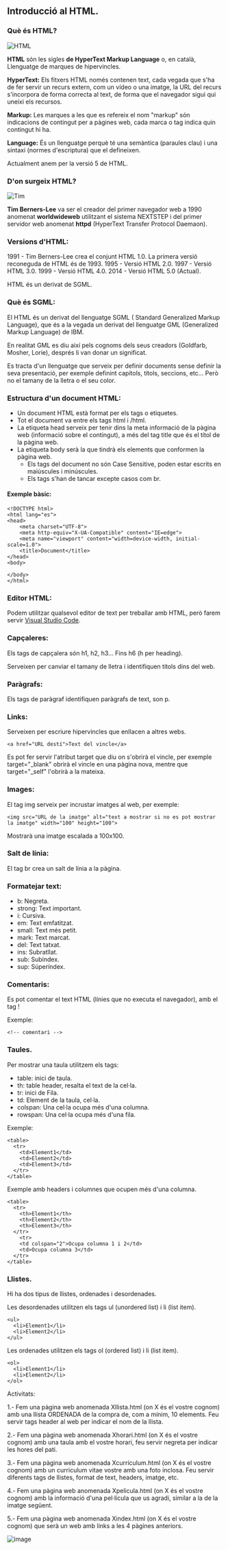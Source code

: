 ## Introducció al HTML.

### Què és HTML?

![HTML](https://user-images.githubusercontent.com/110727546/211291962-53330a1b-3811-456c-93b5-59bc18e88a9b.png)

**HTML** són les sigles **de HyperText Markup Language** o, en català, Llenguatge de marques de hipervincles.

**HyperText:** Els fitxers HTML només contenen text, cada vegada que s'ha de fer servir un recurs extern, com un vídeo o una imatge, la URL del recurs s'incorpora de forma correcta al text, de forma que el navegador sigui qui uneixi els recursos.

**Markup:** Les marques a les que es refereix el nom "markup" són indicacions de contingut per a pàgines web, cada marca o tag indica quin contingut hi ha.

**Language:** És un llenguatge perquè té una semàntica (paraules clau) i una sintaxi (normes d'escriptura) que el defineixen.

Actualment anem per la versió 5 de HTML.

### D'on surgeix HTML?

![Tim](https://upload.wikimedia.org/wikipedia/commons/thumb/f/f8/Tim_Berners-Lee.jpg/220px-Tim_Berners-Lee.jpg)

**Tim Berners-Lee** va ser el creador del primer navegador web a 1990 anomenat **worldwideweb** utilitzant el sistema NEXTSTEP i del primer servidor web anomenat **httpd** (HyperText Transfer Protocol Daemaon).

### Versions d'HTML:

1991 - Tim Berners-Lee crea el conjunt HTML 1.0. La primera versió reconeguda de HTML és de 1993.
1995 - Versió HTML 2.0.
1997 - Versió HTML 3.0.
1999 - Versió HTML 4.0.
2014 - Versió HTML 5.0 (Actual).

HTML és un derivat de SGML.

### Què és SGML: 

El HTML és un derivat del llenguatge SGML ( Standard Generalized Markup Language), que és a la vegada un derivat del llenguatge GML (Generalized Markup Language) de IBM.

En realitat GML es diu així pels cognoms dels seus creadors (Goldfarb, Mosher, Lorie), després li van donar un significat.

Es tracta d'un llenguatge que serveix per definir documents sense definir la seva presentació, per exemple definint capítols, títols, seccions, etc... Però no el tamany de la lletra o el seu color. 

### Estructura d'un document HTML:

- Un document HTML està format per els tags o etiquetes.
- Tot el document va entre els tags html i /html.
- La etiqueta head serveix per tenir dins la meta informació de la pàgina web (informació sobre el contingut), a més del tag title que és el títol de la pàgina web.
- La etiqueta body serà la que tindrà els elements que conformen la pàgina web.
  - Els tags del document no són Case Sensitive, poden estar escrits en maiúscules i minúscules.
  - Els tags s'han de tancar excepte casos com br.
  
#### Exemple bàsic:

```
<!DOCTYPE html>
<html lang="es">
<head>
    <meta charset="UTF-8">
    <meta http-equiv="X-UA-Compatible" content="IE=edge">
    <meta name="viewport" content="width=device-width, initial-scale=1.0">
    <title>Document</title>
</head>
<body>
    
</body>
</html>
```

  ### Editor HTML:
  
  Podem utilitzar qualsevol editor de text per treballar amb HTML, però farem servir [Visual Studio Code](https://code.visualstudio.com/docs/setup/linux).

  ### Capçaleres:
  
  Els tags de capçalera són h1, h2, h3... Fins h6 (h per heading).
  
  Serveixen per canviar el tamany de lletra i identifiquen títols dins del web.
  
  ### Paràgrafs:
  
  Els tags de paràgraf identifiquen paràgrafs de text, son p.
  
  ### Links:
  
  Serveixen per escriure hipervincles que enllacen a altres webs.
  
  ```
  <a href="URL destí">Text del vincle</a>
  ```
  Es pot fer servir l'atribut target que diu on s'obrirà el vincle, per exemple target="_blank" obrirà el vincle en una pàgina nova, mentre que target="_self" l'obrirà a la mateixa.
  
  ### Images:
  
  El tag img serveix per incrustar imatges al web, per exemple: 
  
  ```
  <img src="URL de la imatge" alt="text a mostrar si no es pot mostrar la imatge" width="100" height="100"> 
  ```
  Mostrarà una imatge escalada a 100x100.
  
  ### Salt de línia: 
  
  El tag br crea un salt de línia a la pàgina.
  
  ### Formatejar text:
  
- b: Negreta.
- strong: Text important.
- i: Cursiva.
- em: Text emfatitzat.
- small: Text més petit.
- mark: Text marcat.
- del: Text tatxat.
- ins: Subratllat.
- sub: Subíndex.
- sup: Súperíndex.

### Comentaris:

Es pot comentar el text HTML (línies que no executa el navegador), amb el tag !

Exemple:

```
<!-- comentari -->
```

### Taules.

Per mostrar una taula utilitzem els tags:

- table: inici de taula.
- th: table header, resalta el text de la cel·la.
- tr: inici de Fila.
- td: Element de la taula, cel·la.
- colspan: Una cel·la ocupa més d'una columna.
- rowspan: Una cel·la ocupa més d'una fila.


Exemple:

```
<table>
  <tr>
    <td>Element1</td>
    <td>Element2</td>
    <td>Element3</td>
  </tr>
</table>
```

Exemple amb headers i columnes que ocupen més d'una columna.

```
<table>
  <tr>
    <th>Element1</th>
    <th>Element2</th>
    <th>Element3</th>
  </tr>
    <tr>
    <td colspan="2">Ocupa columna 1 i 2</td>
    <td>Ocupa columna 3</td>    
  </tr>
</table>
```

### Llistes.

Hi ha dos tipus de llistes, ordenades i desordenades.

Les desordenades utilitzen els tags ul (unordered list) i li (list item).

```
<ul>
  <li>Element1</li>
  <li>Element2</li>  
</ul>
```

Les ordenades utilitzen els tags ol (ordered list) i li (list item).

```
<ol>
  <li>Element1</li>
  <li>Element2</li>  
</ol>
```

Activitats:

1.- Fem una pàgina web anomenada Xllista.html (on X és el vostre cognom) amb una llista ORDENADA de la compra de, com a mínim, 10 elements.
Feu servir tags header al web per indicar el nom de la llista.

2.- Fem una pàgina web anomenada Xhorari.html (on X és el vostre cognom) amb una taula amb el vostre horari, feu servir negreta per indicar les hores del pati.

3.- Fem una pàgina web anomenada Xcurrículum.html (on X és el vostre cognom) amb un curriculum vitae vostre amb una foto inclosa.
Feu servir diferents tags de llistes, format de text, headers, imatge, etc.

4.- Fem una pàgina web anomenada Xpelicula.html (on X és el vostre cognom) amb la informació d'una pel·lícula que us agradi, similar a la de la imatge següent.

5.- Fem una pàgina web anomenada Xindex.html (on X és el vostre cognom) que serà un web amb links a les 4 pàgines anteriors.

![image](https://user-images.githubusercontent.com/110727546/211312288-24a7feb6-9638-4d05-b66a-7c4db9e67f6d.png)

  


